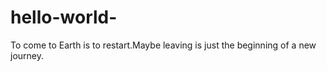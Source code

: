 # hello-world-
To come to Earth is to restart.Maybe leaving is just the beginning of a new journey.
